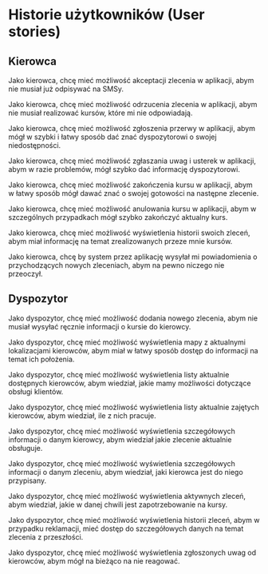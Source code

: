 # Historie użytkowników (User stories)

## Kierowca

Jako kierowca, chcę mieć możliwość akceptacji zlecenia w aplikacji, abym nie musiał już odpisywać na SMSy. </br>

Jako kierowca, chcę mieć możliwość odrzucenia zlecenia w aplikacji, abym nie musiał realizować kursów, które mi nie odpowiadają. </br>

Jako kierowca, chcę mieć możliwość zgłoszenia przerwy w aplikacji, abym mógł w szybki i łatwy sposób dać znać dyspozytorowi o swojej niedostępności. </br>

Jako kierowca, chcę mieć możliwość zgłaszania uwag i usterek w aplikacji, abym w razie problemów, mógł szybko dać informację dyspozytorowi. </br>

Jako kierowca, chcę mieć możliwość zakończenia kursu w aplikacji, abym w łatwy sposób mógł dawać znać o swojej gotowości na następne zlecenie. </br> 

Jako kierowca, chcę mieć możliwość anulowania kursu w aplikacji, abym w szczególnych przypadkach mógł szybko zakończyć aktualny kurs. </br> 

Jako kierowca, chcę mieć możliwość wyświetlenia historii swoich zleceń, abym miał informację na temat zrealizowanych przeze mnie kursów. </br>

Jako kierowca, chcę by system przez aplikację wysyłał mi powiadomienia o przychodzących nowych zleceniach, abym na pewno niczego nie przeoczył. </br>

## Dyspozytor

Jako dyspozytor, chcę mieć możliwość dodania nowego zlecenia, abym nie musiał wysyłać ręcznie informacji o kursie do kierowcy. </br> 

Jako dyspozytor, chcę mieć możliwość wyświetlenia mapy z aktualnymi lokalizacjami kierowców, abym miał w łatwy sposób dostęp do informacji na temat ich położenia. </br>

Jako dyspozytor, chcę mieć możliwość wyświetlenia listy aktualnie dostępnych kierowców, abym wiedział, jakie mamy możliwości dotyczące obsługi klientów. </br>

Jako dyspozytor, chcę mieć możliwość wyświetlenia listy aktualnie zajętych kierowców, abym wiedział, ile z nich pracuje. </br>

Jako dyspozytor, chcę mieć możliwość wyświetlenia szczegółowych informacji o danym kierowcy, abym wiedział jakie zlecenie aktualnie obsługuje. </br>

Jako dyspozytor, chcę mieć możliwość wyświetlenia szczegółowych informacji o danym zleceniu, abym wiedział, jaki kierowca jest do niego przypisany. </br>

Jako dyspozytor, chcę mieć możliwość wyświetlenia aktywnych zleceń, abym wiedział, jakie w danej chwili jest zapotrzebowanie na kursy. </br>

Jako dyspozytor, chcę mieć możliwość wyświetlenia historii zleceń, abym w przypadku reklamacji, mieć dostęp do szczegółowych danych na temat zlecenia z przeszłości. </br>

Jako dyspozytor, chcę mieć możliwość wyświetlenia zgłoszonych uwag od kierowców, abym mógł na bieżąco na nie reagować. </br>